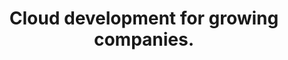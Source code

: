 ---
title: Cloud development for growing companies.
id: home
image: "img/teaser.png"
description: "We help start-ups and scale-ups leverage cloud technology - whether it's developing cloud native applications, increasing developer productivity or building reliable cloud platforms."
---
